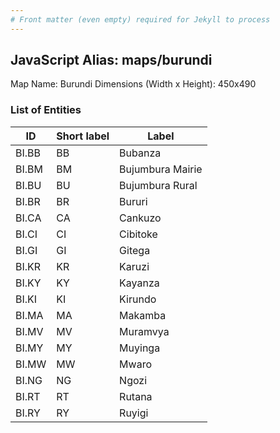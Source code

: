 ```yaml
---
# Front matter (even empty) required for Jekyll to process
---
```


## JavaScript Alias: maps/burundi

Map Name: Burundi
Dimensions (Width x Height): 450x490





### List of Entities

ID | Short label | Label
---|---|---|
BI.BB|BB|Bubanza
BI.BM|BM|Bujumbura Mairie
BI.BU|BU|Bujumbura Rural
BI.BR|BR|Bururi
BI.CA|CA|Cankuzo
BI.CI|CI|Cibitoke
BI.GI|GI|Gitega
BI.KR|KR|Karuzi
BI.KY|KY|Kayanza
BI.KI|KI|Kirundo
BI.MA|MA|Makamba
BI.MV|MV|Muramvya
BI.MY|MY|Muyinga
BI.MW|MW|Mwaro
BI.NG|NG|Ngozi
BI.RT|RT|Rutana
BI.RY|RY|Ruyigi

